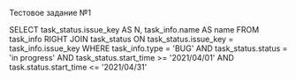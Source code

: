 Тестовое задание №1

SELECT 
    task_status.issue_key AS N,
    task_info.name AS name
FROM 
    task_info
RIGHT JOIN task_status ON task_status.issue_key = task_info.issue_key
WHERE 
    task_info.type = 'BUG' AND task_status.status = 'in progress' AND task_status.start_time >= '2021/04/01' AND task.status.start_time <= '2021/04/31'
    
